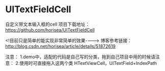 # UITextFieldCell
自定义带文本输入框的cell
项目下载地址：https://github.com/horisea/UITextFieldCell

<!目前只是简单的能实现非常简单的效果---->
博客参考链接：http://blog.csdn.net/horisea/article/details/51872619


注意：
  1.demo中，适配的代码是自己写的分类，拖到自己项目中用的时候请注意：
  2.使用时可直接拖入这两个类 HTextViewCell，UITextField+IndexPath
